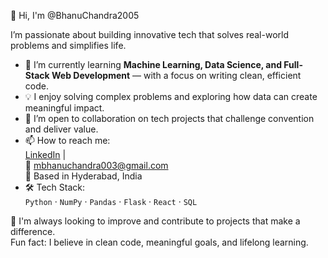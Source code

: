 👋 Hi, I'm @BhanuChandra2005

I’m passionate about building innovative tech that solves real-world problems and simplifies life.

- 🌱 I’m currently learning **Machine Learning, Data Science, and Full-Stack Web Development** — with a focus on writing clean, efficient code.
- 💡 I enjoy solving complex problems and exploring how data can create meaningful impact.
- 🤝 I’m open to collaboration on tech projects that challenge convention and deliver value.
- 📫 How to reach me:  
  [LinkedIn](https://www.linkedin.com/in/bhanu-chandra-1b6929269/) |  
  📧 mbhanuchandra003@gmail.com  
  📍 Based in Hyderabad, India
- 🛠️ Tech Stack:  
  `Python` · `NumPy` · `Pandas` · `Flask` · `React` · `SQL`

🔭 I'm always looking to improve and contribute to projects that make a difference.  
Fun fact: I believe in clean code, meaningful goals, and lifelong learning.


